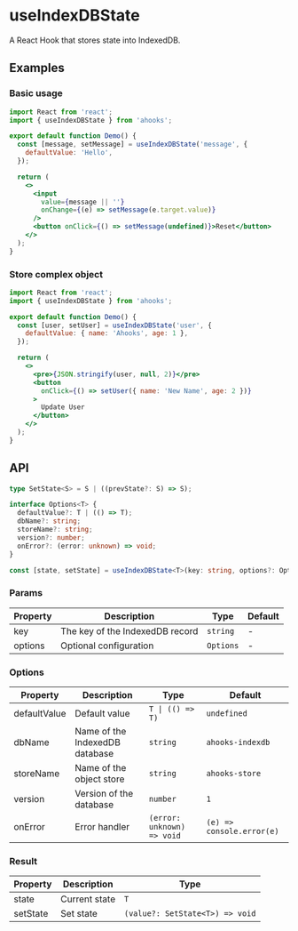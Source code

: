 # useIndexDBState

A React Hook that stores state into IndexedDB.

## Examples

### Basic usage

```jsx
import React from 'react';
import { useIndexDBState } from 'ahooks';

export default function Demo() {
  const [message, setMessage] = useIndexDBState('message', {
    defaultValue: 'Hello',
  });

  return (
    <>
      <input
        value={message || ''}
        onChange={(e) => setMessage(e.target.value)}
      />
      <button onClick={() => setMessage(undefined)}>Reset</button>
    </>
  );
}
```

### Store complex object

```jsx
import React from 'react';
import { useIndexDBState } from 'ahooks';

export default function Demo() {
  const [user, setUser] = useIndexDBState('user', {
    defaultValue: { name: 'Ahooks', age: 1 },
  });

  return (
    <>
      <pre>{JSON.stringify(user, null, 2)}</pre>
      <button
        onClick={() => setUser({ name: 'New Name', age: 2 })}
      >
        Update User
      </button>
    </>
  );
}
```

## API

```typescript
type SetState<S> = S | ((prevState?: S) => S);

interface Options<T> {
  defaultValue?: T | (() => T);
  dbName?: string;
  storeName?: string;
  version?: number;
  onError?: (error: unknown) => void;
}

const [state, setState] = useIndexDBState<T>(key: string, options?: Options<T>);
```

### Params

| Property | Description | Type | Default |
|----------|-------------|------|---------|
| key | The key of the IndexedDB record | `string` | - |
| options | Optional configuration | `Options` | - |

### Options

| Property | Description | Type | Default |
|----------|-------------|------|---------|
| defaultValue | Default value | `T \| (() => T)` | `undefined` |
| dbName | Name of the IndexedDB database | `string` | `ahooks-indexdb` |
| storeName | Name of the object store | `string` | `ahooks-store` |
| version | Version of the database | `number` | `1` |
| onError | Error handler | `(error: unknown) => void` | `(e) => console.error(e)` |

### Result

| Property | Description | Type |
|----------|-------------|------|
| state | Current state | `T` |
| setState | Set state | `(value?: SetState<T>) => void` | 